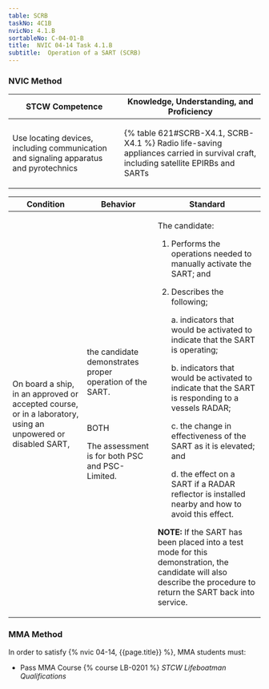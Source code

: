 ```yaml
---
table: SCRB
taskNo: 4C1B
nvicNo: 4.1.B 
sortableNo: C-04-01-B
title:  NVIC 04-14 Task 4.1.B 
subtitle:  Operation of a SART (SCRB)
---
```






### NVIC Method

<a style="display:none;" onclick="togglevisibility('nvic_methods')" >Show NVIC method.</a>

<div id='nvic_methods' class='show'>

<table>
<thead>
<tr>
<th class='forty'> STCW Competence </th>
<th class='sixty'> Knowledge, Understanding, and Proficiency </th>
</tr>
</thead>

<tbody>
<tr><td markdown='1'>

Use locating devices, including communication and signaling apparatus and pyrotechnics

</td><td markdown='1'>

{% table 621#SCRB-X4.1, SCRB-X4.1 %} Radio life-saving appliances carried in survival craft, including satellite EPIRBs and SARTs

</td></tr>


</tbody>
</table>


<table>
<thead>
<tr><th class='twenty'>  Condition </th><th class='twenty'> Behavior </th><th  class='sixty'>Standard </th></tr>
</thead>
<tbody >



<tr><td markdown='1'>

On board a ship, in an approved or accepted course, or in a laboratory, using an unpowered or disabled SART,

</td><td markdown='1'>

the candidate demonstrates proper operation of the SART.

<br>

<div class="tooltip" markdown='1'>

BOTH

The assessment is for both PSC and PSC-Limited.

</div>


</td><td markdown='1'>

The candidate:

1. Performs the operations needed to manually activate the SART; and 
2. Describes the following;

     a. indicators that would be activated to indicate that the SART is operating;

     b. indicators that would be activated to indicate that the SART is responding to a vessels RADAR;

     c. the change in effectiveness of the SART as it is elevated; and 

     d. the effect on a SART if a RADAR reflector is installed nearby and how to avoid this effect. 

**NOTE:**  If the SART has been placed into a test mode for this demonstration, the candidate will also describe the procedure to return the SART back into service. 

</td></tr>
</tbody>
</table>
</div>


### MMA Method

In order to satisfy  {% nvic 04-14, {{page.title}}  %}, MMA students must:

* Pass MMA Course {% course LB-0201 %}  *STCW Lifeboatman Qualifications*